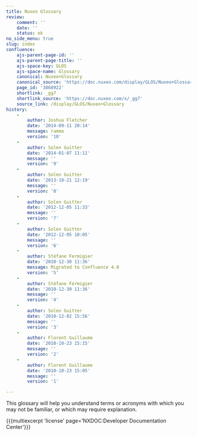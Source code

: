 ```yaml
---
title: Nuxeo Glossary
review:
    comment: ''
    date: ''
    status: ok
no_side_menu: true
slug: index
confluence:
    ajs-parent-page-id: ''
    ajs-parent-page-title: ''
    ajs-space-key: GLOS
    ajs-space-name: Glossary
    canonical: Nuxeo+Glossary
    canonical_source: 'https://doc.nuxeo.com/display/GLOS/Nuxeo+Glossary'
    page_id: '3868922'
    shortlink: _gg7
    shortlink_source: 'https://doc.nuxeo.com/x/_gg7'
    source_link: /display/GLOS/Nuxeo+Glossary
history:
    - 
        author: Joshua Fletcher
        date: '2014-09-11 20:14'
        message: ramma
        version: '10'
    - 
        author: Solen Guitter
        date: '2014-01-07 11:11'
        message: ''
        version: '9'
    - 
        author: Solen Guitter
        date: '2013-10-21 12:19'
        message: ''
        version: '8'
    - 
        author: Solen Guitter
        date: '2012-12-05 11:33'
        message: ''
        version: '7'
    - 
        author: Solen Guitter
        date: '2012-12-05 10:05'
        message: ''
        version: '6'
    - 
        author: Stéfane Fermigier
        date: '2010-12-30 11:36'
        message: Migrated to Confluence 4.0
        version: '5'
    - 
        author: Stéfane Fermigier
        date: '2010-12-30 11:36'
        message: ''
        version: '4'
    - 
        author: Solen Guitter
        date: '2010-12-02 15:56'
        message: ''
        version: '3'
    - 
        author: Florent Guillaume
        date: '2010-10-23 15:15'
        message: ''
        version: '2'
    - 
        author: Florent Guillaume
        date: '2010-10-23 15:05'
        message: ''
        version: '1'

---
```

This glossary will help you understand terms or acronyms with which you may not be familiar, or which may require explanation.

{{{multiexcerpt 'license' page='NXDOC:Developer Documentation Center'}}}